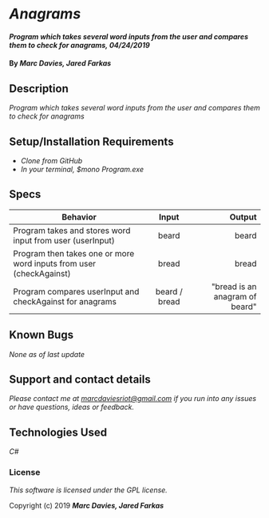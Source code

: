 # _Anagrams_

#### _Program which takes several word inputs from the user and compares them to check for anagrams, 04/24/2019_

#### By _**Marc Davies, Jared Farkas**_

## Description

_Program which takes several word inputs from the user and compares them to check for anagrams_

## Setup/Installation Requirements

* _Clone from GitHub_
* _In your terminal, $mono Program.exe_

## Specs

| Behavior | Input | Output |
| ------------- |:-------------:| -----:|
| Program takes and stores word input from user (userInput) | beard | beard |
| Program then takes one or more word inputs from user (checkAgainst) | bread | bread |
| Program compares userInput and checkAgainst for anagrams | beard / bread | "bread is an anagram of beard" |

## Known Bugs

_None as of last update_

## Support and contact details

_Please contact me at marcdaviesriot@gmail.com if you run into any issues or have questions, ideas or feedback._

## Technologies Used

_C#_

### License

*This software is licensed under the GPL license.*

Copyright (c) 2019 **_Marc Davies, Jared Farkas_**
